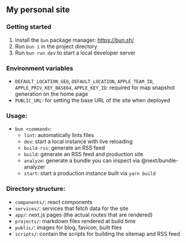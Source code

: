 ## My personal site

### Getting started
1. Install the `bun` package manager: https://bun.sh/
2. Run `bun i` in the project directory
3. Run `bun run dev` to start a local developer server


### Environment variables
- `DEFAULT_LOCATION_GEO`, `DEFAULT_LOCATION`, `APPLE_TEAM_ID`, `APPLE_PRIV_KEY_BASE64`, `APPLE_KEY_ID`: required for map snapshot generation on the home page
- `PUBLIC_URL`: for setting the base URL of the site when deployed

### Usage:
- `bun <command>`:
    - `lint`: automatically lints files
    - `dev`: start a local instance with live reloading
    - `build-rss`: generate an RSS feed 
    - `build`: generate an RSS feed and production site
    - `analyze`: generate a bundle you can inspect via @next/bundle-analyzer
    - `start`: start a production instance built via `yarn build`

### Directory structure:
- `components/`: react components
- `services/`: services that fetch data for the site
- `app/`: next.js pages (the actual routes that are rendered)
- `projects/`: markdown files rendered at build time 
- `public/`: images for blog, favicon, built files
- `scripts/`: contain the scripts for building the sitemap and RSS feed